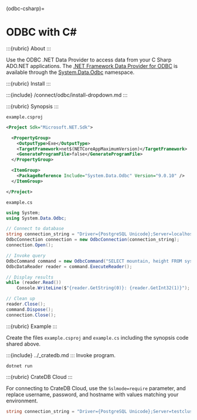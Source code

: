 (odbc-csharp)=

# ODBC with C#

:::{rubric} About
:::

Use the ODBC .NET Data Provider to access data from your C Sharp ADO\.NET
applications. The [.NET Framework Data Provider for ODBC] is available
through the [System.Data.Odbc] namespace.

:::{rubric} Install
:::

:::{include} /connect/odbc/install-dropdown.md
:::

:::{rubric} Synopsis
:::

`example.csproj`
```xml
<Project Sdk="Microsoft.NET.Sdk">

  <PropertyGroup>
    <OutputType>Exe</OutputType>
    <TargetFramework>net$(NETCoreAppMaximumVersion)</TargetFramework>
    <GenerateProgramFile>false</GenerateProgramFile>
  </PropertyGroup>

  <ItemGroup>
    <PackageReference Include="System.Data.Odbc" Version="9.0.10" />
  </ItemGroup>

</Project>
```
`example.cs`
```c#
using System;
using System.Data.Odbc;

// Connect to database
string connection_string = "Driver={PostgreSQL Unicode};Server=localhost;Port=5432;Uid=crate;Pwd=crate;MaxVarcharSize=1073741824";
OdbcConnection connection = new OdbcConnection(connection_string);
connection.Open();

// Invoke query
OdbcCommand command = new OdbcCommand("SELECT mountain, height FROM sys.summits ORDER BY height DESC LIMIT 5", connection);
OdbcDataReader reader = command.ExecuteReader();

// Display results
while (reader.Read())
    Console.WriteLine($"{reader.GetString(0)}: {reader.GetInt32(1)}");

// Clean up
reader.Close();
command.Dispose();
connection.Close();
```

:::{rubric} Example
:::

Create the files `example.csproj` and `example.cs` including the synopsis code shared above.

:::{include} ../_cratedb.md
:::
Invoke program.
```shell
dotnet run
```

:::{rubric} CrateDB Cloud
:::

For connecting to CrateDB Cloud, use the `Sslmode=require` parameter,
and replace username, password, and hostname with values matching
your environment.
```csharp
string connection_string = "Driver={PostgreSQL Unicode};Server=testcluster.cratedb.net;Port=5432;Sslmode=require;Uid=admin;Pwd=password";
```


[.NET Framework Data Provider for ODBC]: https://learn.microsoft.com/en-us/dotnet/framework/data/adonet/data-providers#net-framework-data-provider-for-odbc
[System.Data.Odbc]: https://learn.microsoft.com/en-us/dotnet/api/system.data.odbc
